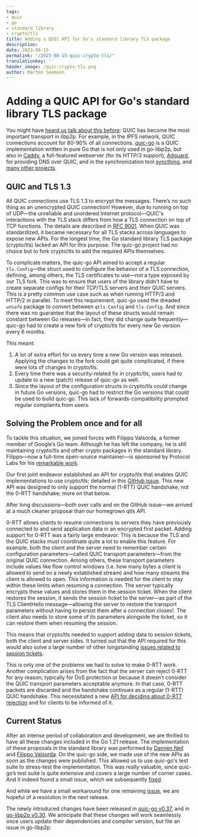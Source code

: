 ```yaml
---
tags:
- quic
- go
- standard library
- crypto/tls
title: Adding a QUIC API for Go's standard library TLS package
description:
date: 2023-08-15
permalink: "/2023-08-15-quic-crypto-tls/"
translationKey: ''
header_image: /quic-crypto-tls.png
author: Marten Seemann
---
```


# Adding a QUIC API for Go's standard library TLS package

You might have [heard us talk about this before](https://www.youtube.com/watch?v=aDHymXQJ4bs): QUIC has become the most important transport in libp2p. For example, in the IPFS network, QUIC connections account for 80-90% of all connections. [quic-go](https://github.com/quic-go/quic-go) is a QUIC implementation written in pure Go that is not only used in go-libp2p, but also in [Caddy](https://caddyserver.com/), a full-featured webserver (for its HTTP/3 support), [Adguard](https://github.com/AdguardTeam/AdGuardHome), for providing DNS over QUIC, and in the synchronization tool [syncthing](https://github.com/syncthing/syncthing/), and [many other projects](https://github.com/quic-go/quic-go#projects-using-quic-go).

## QUIC and TLS 1.3

All QUIC connections use TLS 1.3 to encrypt the messages. There’s no such thing as an unencrypted QUIC connection! However, due to running on top of UDP—the unreliable and unordered Internet protocol—QUIC's interactions with the TLS stack differs from how a TLS connection on top of TCP functions. The details are described in [RFC 9001](https://www.rfc-editor.org/rfc/rfc9001.html). When QUIC was standardized, it became necessary for all TLS stacks across languages to expose new APIs. For the longest time, the Go standard library TLS package (crypto/tls) lacked an API for this purpose. The quic-go project had no choice but to fork crypto/tls to add the required APIs themselves.

To complicate matters, the quic-go API aimed to accept a regular `tls.Config`—the struct used to configure the behavior of a TLS connection, defining, among others, the TLS certificates to use—not a type exposed by our TLS fork. This was to ensure that users of the library didn't have to create separate configs for their TCP/TLS servers and their QUIC servers. This is a pretty common use case such as when running HTTP/3 and HTTP/2 in parallel. To meet this requirement, quic-go used the dreaded `unsafe` package to convert between `qtls.Config` and `tls.Config`. And since there was no guarantee that the layout of these structs would remain constant between Go releases—in fact, they did change quite frequently—quic-go had to create a new fork of crypto/tls for every new Go version every 6 months.

This meant:

1. A lot of extra effort for us every time a new Go version was released. Applying the changes to the fork could get quite complicated, if there were lots of changes in crypto/tls.
2. Every time there was a security-related fix in crypto/tls, users had to update to a new (patch) release of quic-go as well.
3. Since the layout of the configuration structs in crypto/tls could change in future Go versions, quic-go had to restrict the Go versions that could be used to build quic-go. This lack of forwards-compatibility prompted regular complaints from users.

## Solving the Problem once and for all

To tackle this situation, we joined forces with Filippo Valsorda, a former member of Google’s Go team. Although he has left the company, he is still maintaining crypto/tls and other crypto packages in the standard library. Filippo—now a full-time open-source maintainer—is sponsored by Protocol Labs for his [remarkable work](https://words.filippo.io/full-time-maintainer/).

Our first joint endeavor established an API for crypto/tls that enables QUIC implementations to use crypto/tls; detailed in this [GitHub issue](https://github.com/golang/go/issues/44886). This new API was designed to only support the normal (1-RTT) QUIC handshake, not the 0-RTT handshake; more on that below.

After long discussions—both over calls and on the GitHub issue—we arrived at a much cleaner proposal than our homegrown qtls API.

0-RTT allows clients to resume connections to servers they have previously connected to and send application data in an encrypted first packet. Adding support for 0-RTT was a fairly large endeavor. This is because the TLS and the QUIC stacks must coordinate quite a lot to enable this feature. For example, both the client and the server need to remember certain configuration parameters—called QUIC transport parameters—from the original QUIC connection. Among others, these transport parameters include values like flow control windows (i.e. how many bytes a client is allowed to send on a newly established stream) and how many streams the client is allowed to open. This information is needed for the client to stay within these limits when resuming a connection. The server typically encrypts these values and stores them in the session ticket. When the client restores the session, it sends the session ticket to the server—as part of the TLS ClientHello message—allowing the server to restore the transport parameters without having to persist them after a connection closes!. The client also needs to store some of its parameters alongside the ticket, so it can restore them when resuming the session.

This means that crypto/tls needed to support adding data to session tickets, both the client and server sides. It turned out that the API required for this would also solve a large number of other longstanding [issues related to session tickets](https://github.com/golang/go/issues/60105).

This is only one of the problems we had to solve to make 0-RTT work. Another complication arises from the fact that the server can reject 0-RTT for any reason; typically for DoS protection or because it doesn’t consider the QUIC transport parameters acceptable anymore. In that case, 0-RTT packets are discarded and the handshake continues as a regular (1-RTT) QUIC handshake. This necessitated a new [API for deciding about 0-RTT rejection](https://github.com/golang/go/issues/60107) and for clients to be informed of it.

## Current Status

After an intense period of collaboration and development, we are thrilled to have all these changes included in the Go 1.21 release. The implementation of these proposals in the standard library was performed by [Damien Neil](https://github.com/neild) and [Filippo Valsorda](https://github.com/FiloSottile). On the quic-go side, we made use of the new APIs as soon as the changes were published. This allowed us to use quic-go's test suite to stress-test the implementation. This was really valuable, since quic-go’s test suite is quite extensive and covers a large number of corner cases. And it indeed found a small issue, which we subsequently [fixed](https://go-review.googlesource.com/c/go/+/498215).

And while we have a small workaround for one remaining [issue](https://github.com/golang/go/issues/60506), we are hopeful of a resolution in the next release.

The newly introduced changes have been released in [quic-go v0.37](https://github.com/quic-go/quic-go/releases/tag/v0.37.0), and in [go-libp2p v0.30](https://github.com/libp2p/go-libp2p/releases/tag/v0.30.0). We anticipate that these changes will work seamlessly once users update their dependencies and compiler version, but file an issue in go-libp2p.
